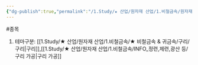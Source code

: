 ```yaml
---
{"dg-publish":true,"permalink":"/1.Study/★ 산업/원자재 산업/1.비철금속/원자재가공업/종목/이구산업/","created":"2024-11-20T21:02:28.781+09:00","updated":"2025-06-26T12:50:47.231+09:00"}
---
```


#종목

1. 테마구분: [[1.Study/★ 산업/원자재 산업/1.비철금속/★ 비철금속 & 귀금속/구리/구리\|구리]],[[1.Study/★ 산업/원자재 산업/1.비철금속/INFO_정련,제련,광산 등/구리 가공\|구리 가공]]
